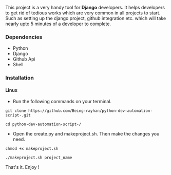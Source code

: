 This project is a very handy tool for **Django** developers. It helps developers to get rid of tedious works which are very common in all projects to start. Such as setting up the django project, github integration etc. which will take nearly upto 5 minutes of a developer to complete.  

### Dependencies  
* Python  
* Django  
* Github Api  
* Shell  

### Installation  
#### Linux  
* Run the following commands on your terminal.  
```  
git clone https://github.com/Being-rayhan/python-dev-automation-script-.git
```  

```  
cd python-dev-automation-script-/
```  
* Open the create.py and makeproject.sh. Then make the changes you need.  

```  
chmod +x makeproject.sh  
```  

```  
./makeproject.sh project_name  
```  
That's it. Enjoy !  
